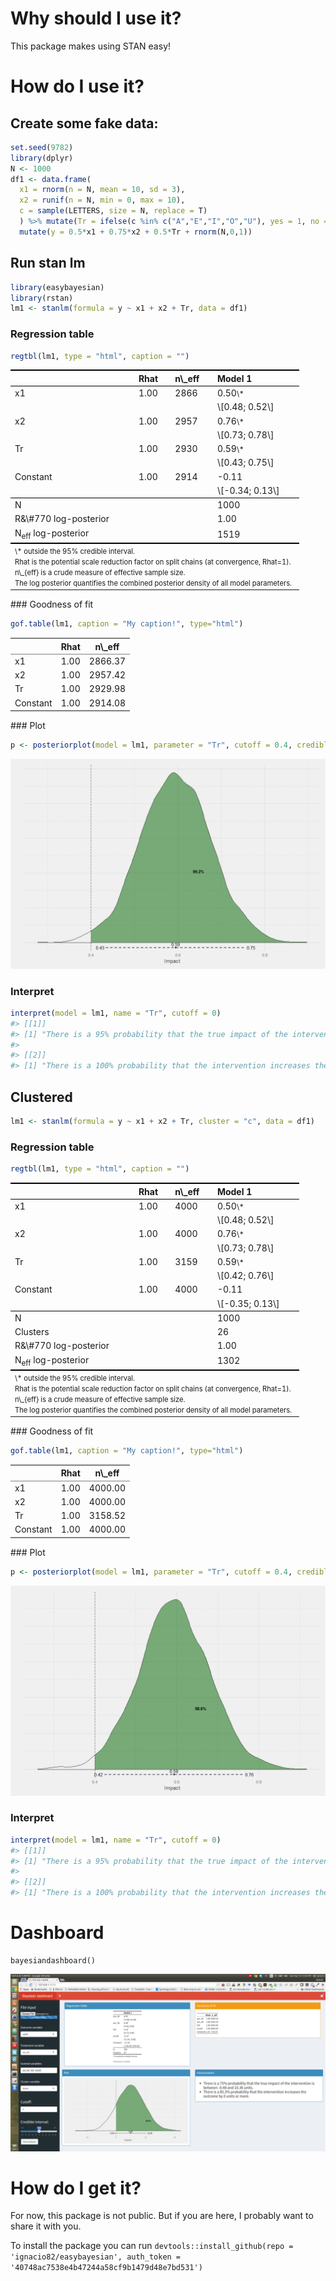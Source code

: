 <!-- README.md is generated from README.Rmd. Please edit that file -->
Why should I use it?
====================

This package makes using STAN easy!

How do I use it?
================

Create some fake data:
----------------------

``` r
set.seed(9782)
library(dplyr)
N <- 1000
df1 <- data.frame(
  x1 = rnorm(n = N, mean = 10, sd = 3),
  x2 = runif(n = N, min = 0, max = 10),
  c = sample(LETTERS, size = N, replace = T)
  ) %>% mutate(Tr = ifelse(c %in% c("A","E","I","O","U"), yes = 1, no = 0)) %>%
  mutate(y = 0.5*x1 + 0.75*x2 + 0.5*Tr + rnorm(N,0,1))
```

Run stan lm
-----------

``` r
library(easybayesian)
library(rstan)
lm1 <- stanlm(formula = y ~ x1 + x2 + Tr, data = df1)
```

### Regression table

``` r
regtbl(lm1, type = "html", caption = "")
```

<!DOCTYPE HTML PUBLIC "-//W3C//DTD HTML 4.01 Transitional//EN" "http://www.w3.org/TR/html4/loose.dtd">
<table cellspacing="0" align="center" style="border: none;">
<tr>
<th style="text-align: left; border-top: 2px solid black; border-bottom: 1px solid black; padding-right: 12px;">
<b></b>
</th>
<th style="text-align: left; border-top: 2px solid black; border-bottom: 1px solid black; padding-right: 12px;">
<b>Rhat</b>
</th>
<th style="text-align: left; border-top: 2px solid black; border-bottom: 1px solid black; padding-right: 12px;">
<b>n\_eff</b>
</th>
<th style="text-align: left; border-top: 2px solid black; border-bottom: 1px solid black; padding-right: 12px;">
<b>Model 1</b>
</th>
</tr>
<tr>
<td style="padding-right: 12px; border: none;">
x1
</td>
<td style="padding-right: 12px; border: none;">
1.00
</td>
<td style="padding-right: 12px; border: none;">
2866
</td>
<td style="padding-right: 12px; border: none;">
0.50<sup style="vertical-align: 0px;">\*</sup>
</td>
</tr>
<tr>
<td style="padding-right: 12px; border: none;">
</td>
<td style="padding-right: 12px; border: none;">
</td>
<td style="padding-right: 12px; border: none;">
</td>
<td style="padding-right: 12px; border: none;">
\[0.48; 0.52\]
</td>
</tr>
<tr>
<td style="padding-right: 12px; border: none;">
x2
</td>
<td style="padding-right: 12px; border: none;">
1.00
</td>
<td style="padding-right: 12px; border: none;">
2957
</td>
<td style="padding-right: 12px; border: none;">
0.76<sup style="vertical-align: 0px;">\*</sup>
</td>
</tr>
<tr>
<td style="padding-right: 12px; border: none;">
</td>
<td style="padding-right: 12px; border: none;">
</td>
<td style="padding-right: 12px; border: none;">
</td>
<td style="padding-right: 12px; border: none;">
\[0.73; 0.78\]
</td>
</tr>
<tr>
<td style="padding-right: 12px; border: none;">
Tr
</td>
<td style="padding-right: 12px; border: none;">
1.00
</td>
<td style="padding-right: 12px; border: none;">
2930
</td>
<td style="padding-right: 12px; border: none;">
0.59<sup style="vertical-align: 0px;">\*</sup>
</td>
</tr>
<tr>
<td style="padding-right: 12px; border: none;">
</td>
<td style="padding-right: 12px; border: none;">
</td>
<td style="padding-right: 12px; border: none;">
</td>
<td style="padding-right: 12px; border: none;">
\[0.43; 0.75\]
</td>
</tr>
<tr>
<td style="padding-right: 12px; border: none;">
Constant
</td>
<td style="padding-right: 12px; border: none;">
1.00
</td>
<td style="padding-right: 12px; border: none;">
2914
</td>
<td style="padding-right: 12px; border: none;">
-0.11
</td>
</tr>
<tr>
<td style="padding-right: 12px; border: none;">
</td>
<td style="padding-right: 12px; border: none;">
</td>
<td style="padding-right: 12px; border: none;">
</td>
<td style="padding-right: 12px; border: none;">
\[-0.34; 0.13\]
</td>
</tr>
<tr>
<td style="border-top: 1px solid black;">
N
</td>
<td style="border-top: 1px solid black;">
</td>
<td style="border-top: 1px solid black;">
</td>
<td style="border-top: 1px solid black;">
1000
</td>
</tr>
<tr>
<td style="padding-right: 12px; border: none;">
R&\#770 log-posterior
</td>
<td style="padding-right: 12px; border: none;">
</td>
<td style="padding-right: 12px; border: none;">
</td>
<td style="padding-right: 12px; border: none;">
1.00
</td>
</tr>
<tr>
<td style="border-bottom: 2px solid black;">
N<sub>eff</sub> log-posterior
</td>
<td style="border-bottom: 2px solid black;">
</td>
<td style="border-bottom: 2px solid black;">
</td>
<td style="border-bottom: 2px solid black;">
1519
</td>
</tr>
<tr>
<td style="padding-right: 12px; border: none;" colspan="5">
<span style="font-size:0.8em">\* outside the 95% credible interval.<br>Rhat is the potential scale reduction factor on split chains (at convergence, Rhat=1).<br>n\_{eff} is a crude measure of effective sample size.<br>The log posterior quantifies the combined posterior density of all model parameters.</span>
</td>
</tr>
</table>
### Goodness of fit

``` r
gof.table(lm1, caption = "My caption!", type="html")
```

<table class="gmisc_table" style="border-collapse: collapse; margin-top: 1em; margin-bottom: 1em;">
<thead>
<tr>
<th style="border-bottom: 1px solid grey; border-top: 2px solid grey;">
</th>
<th style="border-bottom: 1px solid grey; border-top: 2px solid grey; text-align: center;">
Rhat
</th>
<th style="border-bottom: 1px solid grey; border-top: 2px solid grey; text-align: center;">
n\_eff
</th>
</tr>
</thead>
<tbody>
<tr>
<td style="text-align: left;">
x1
</td>
<td style="text-align: center;">
1.00
</td>
<td style="text-align: center;">
2866.37
</td>
</tr>
<tr>
<td style="text-align: left;">
x2
</td>
<td style="text-align: center;">
1.00
</td>
<td style="text-align: center;">
2957.42
</td>
</tr>
<tr>
<td style="text-align: left;">
Tr
</td>
<td style="text-align: center;">
1.00
</td>
<td style="text-align: center;">
2929.98
</td>
</tr>
<tr>
<td style="border-bottom: 2px solid grey; text-align: left;">
Constant
</td>
<td style="border-bottom: 2px solid grey; text-align: center;">
1.00
</td>
<td style="border-bottom: 2px solid grey; text-align: center;">
2914.08
</td>
</tr>
</tbody>
</table>
### Plot

``` r
p <- posteriorplot(model = lm1, parameter = "Tr", cutoff = 0.4, credibleIntervalWidth = .95)
```

![](README-unnamed-chunk-6-1.png)<!-- -->

### Interpret

``` r
interpret(model = lm1, name = "Tr", cutoff = 0)
#> [[1]]
#> [1] "There is a 95% probability that the true impact of the intervention is between 0.43 and 0.75 units."
#> 
#> [[2]]
#> [1] "There is a 100% probability that the intervention increases the outcome by 0 units or more."
```

Clustered
---------

``` r
lm1 <- stanlm(formula = y ~ x1 + x2 + Tr, cluster = "c", data = df1)
```

### Regression table

``` r
regtbl(lm1, type = "html", caption = "")
```

<!DOCTYPE HTML PUBLIC "-//W3C//DTD HTML 4.01 Transitional//EN" "http://www.w3.org/TR/html4/loose.dtd">
<table cellspacing="0" align="center" style="border: none;">
<tr>
<th style="text-align: left; border-top: 2px solid black; border-bottom: 1px solid black; padding-right: 12px;">
<b></b>
</th>
<th style="text-align: left; border-top: 2px solid black; border-bottom: 1px solid black; padding-right: 12px;">
<b>Rhat</b>
</th>
<th style="text-align: left; border-top: 2px solid black; border-bottom: 1px solid black; padding-right: 12px;">
<b>n\_eff</b>
</th>
<th style="text-align: left; border-top: 2px solid black; border-bottom: 1px solid black; padding-right: 12px;">
<b>Model 1</b>
</th>
</tr>
<tr>
<td style="padding-right: 12px; border: none;">
x1
</td>
<td style="padding-right: 12px; border: none;">
1.00
</td>
<td style="padding-right: 12px; border: none;">
4000
</td>
<td style="padding-right: 12px; border: none;">
0.50<sup style="vertical-align: 0px;">\*</sup>
</td>
</tr>
<tr>
<td style="padding-right: 12px; border: none;">
</td>
<td style="padding-right: 12px; border: none;">
</td>
<td style="padding-right: 12px; border: none;">
</td>
<td style="padding-right: 12px; border: none;">
\[0.48; 0.52\]
</td>
</tr>
<tr>
<td style="padding-right: 12px; border: none;">
x2
</td>
<td style="padding-right: 12px; border: none;">
1.00
</td>
<td style="padding-right: 12px; border: none;">
4000
</td>
<td style="padding-right: 12px; border: none;">
0.76<sup style="vertical-align: 0px;">\*</sup>
</td>
</tr>
<tr>
<td style="padding-right: 12px; border: none;">
</td>
<td style="padding-right: 12px; border: none;">
</td>
<td style="padding-right: 12px; border: none;">
</td>
<td style="padding-right: 12px; border: none;">
\[0.73; 0.78\]
</td>
</tr>
<tr>
<td style="padding-right: 12px; border: none;">
Tr
</td>
<td style="padding-right: 12px; border: none;">
1.00
</td>
<td style="padding-right: 12px; border: none;">
3159
</td>
<td style="padding-right: 12px; border: none;">
0.59<sup style="vertical-align: 0px;">\*</sup>
</td>
</tr>
<tr>
<td style="padding-right: 12px; border: none;">
</td>
<td style="padding-right: 12px; border: none;">
</td>
<td style="padding-right: 12px; border: none;">
</td>
<td style="padding-right: 12px; border: none;">
\[0.42; 0.76\]
</td>
</tr>
<tr>
<td style="padding-right: 12px; border: none;">
Constant
</td>
<td style="padding-right: 12px; border: none;">
1.00
</td>
<td style="padding-right: 12px; border: none;">
4000
</td>
<td style="padding-right: 12px; border: none;">
-0.11
</td>
</tr>
<tr>
<td style="padding-right: 12px; border: none;">
</td>
<td style="padding-right: 12px; border: none;">
</td>
<td style="padding-right: 12px; border: none;">
</td>
<td style="padding-right: 12px; border: none;">
\[-0.35; 0.13\]
</td>
</tr>
<tr>
<td style="border-top: 1px solid black;">
N
</td>
<td style="border-top: 1px solid black;">
</td>
<td style="border-top: 1px solid black;">
</td>
<td style="border-top: 1px solid black;">
1000
</td>
</tr>
<tr>
<td style="padding-right: 12px; border: none;">
Clusters
</td>
<td style="padding-right: 12px; border: none;">
</td>
<td style="padding-right: 12px; border: none;">
</td>
<td style="padding-right: 12px; border: none;">
26
</td>
</tr>
<tr>
<td style="padding-right: 12px; border: none;">
R&\#770 log-posterior
</td>
<td style="padding-right: 12px; border: none;">
</td>
<td style="padding-right: 12px; border: none;">
</td>
<td style="padding-right: 12px; border: none;">
1.00
</td>
</tr>
<tr>
<td style="border-bottom: 2px solid black;">
N<sub>eff</sub> log-posterior
</td>
<td style="border-bottom: 2px solid black;">
</td>
<td style="border-bottom: 2px solid black;">
</td>
<td style="border-bottom: 2px solid black;">
1302
</td>
</tr>
<tr>
<td style="padding-right: 12px; border: none;" colspan="5">
<span style="font-size:0.8em">\* outside the 95% credible interval.<br>Rhat is the potential scale reduction factor on split chains (at convergence, Rhat=1).<br>n\_{eff} is a crude measure of effective sample size.<br>The log posterior quantifies the combined posterior density of all model parameters.</span>
</td>
</tr>
</table>
### Goodness of fit

``` r
gof.table(lm1, caption = "My caption!", type="html")
```

<table class="gmisc_table" style="border-collapse: collapse; margin-top: 1em; margin-bottom: 1em;">
<thead>
<tr>
<th style="border-bottom: 1px solid grey; border-top: 2px solid grey;">
</th>
<th style="border-bottom: 1px solid grey; border-top: 2px solid grey; text-align: center;">
Rhat
</th>
<th style="border-bottom: 1px solid grey; border-top: 2px solid grey; text-align: center;">
n\_eff
</th>
</tr>
</thead>
<tbody>
<tr>
<td style="text-align: left;">
x1
</td>
<td style="text-align: center;">
1.00
</td>
<td style="text-align: center;">
4000.00
</td>
</tr>
<tr>
<td style="text-align: left;">
x2
</td>
<td style="text-align: center;">
1.00
</td>
<td style="text-align: center;">
4000.00
</td>
</tr>
<tr>
<td style="text-align: left;">
Tr
</td>
<td style="text-align: center;">
1.00
</td>
<td style="text-align: center;">
3158.52
</td>
</tr>
<tr>
<td style="border-bottom: 2px solid grey; text-align: left;">
Constant
</td>
<td style="border-bottom: 2px solid grey; text-align: center;">
1.00
</td>
<td style="border-bottom: 2px solid grey; text-align: center;">
4000.00
</td>
</tr>
</tbody>
</table>
### Plot

``` r
p <- posteriorplot(model = lm1, parameter = "Tr", cutoff = 0.4, credibleIntervalWidth = .95)
```

![](README-unnamed-chunk-11-1.png)<!-- -->

### Interpret

``` r
interpret(model = lm1, name = "Tr", cutoff = 0)
#> [[1]]
#> [1] "There is a 95% probability that the true impact of the intervention is between 0.42 and 0.76 units."
#> 
#> [[2]]
#> [1] "There is a 100% probability that the intervention increases the outcome by 0 units or more."
```

Dashboard
=========

    bayesiandashboard()

![Bayesian Dashboard](dashboard.png)

How do I get it?
================

For now, this package is not public. But if you are here, I probably want to share it with you.

To install the package you can run `devtools::install_github(repo = 'ignacio82/easybayesian', auth_token = '40748ac7538e4b47244a58cf9b1479d48e7bd531')`
